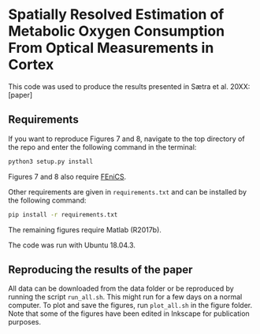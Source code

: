 # Spatially Resolved Estimation of Metabolic Oxygen Consumption From Optical Measurements in Cortex

This code was used to produce the results presented in Sætra et al. 20XX: [paper]

## Requirements 

If you want to reproduce Figures 7 and 8, navigate to the top directory of the repo and enter the following
command in the terminal: 
```bash
python3 setup.py install
```

Figures 7 and 8 also require [FEniCS](https://fenics.readthedocs.io/en/latest/installation.html#debian-ubuntu-packages).

Other requirements are given in `requirements.txt` and can be installed by the following command:
```bash
pip install -r requirements.txt
```
The remaining figures require Matlab (R2017b).

The code was run with Ubuntu 18.04.3. 

## Reproducing the results of the paper

All data can be downloaded from the data folder or be reproduced by running the script `run_all.sh`. This might run for a few days on a normal computer.
To plot and save the figures, run `plot_all.sh` in the figure folder.
Note that some of the figures have been edited in Inkscape for publication purposes.
